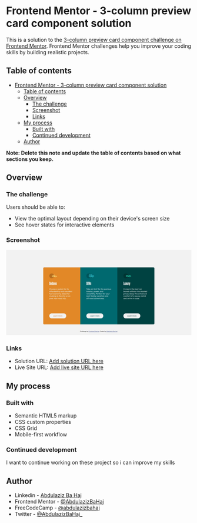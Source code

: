 # Frontend Mentor - 3-column preview card component solution

This is a solution to the [3-column preview card component challenge on Frontend Mentor](https://www.frontendmentor.io/challenges/3column-preview-card-component-pH92eAR2-). Frontend Mentor challenges help you improve your coding skills by building realistic projects. 

## Table of contents

- [Frontend Mentor - 3-column preview card component solution](#frontend-mentor---3-column-preview-card-component-solution)
  - [Table of contents](#table-of-contents)
  - [Overview](#overview)
    - [The challenge](#the-challenge)
    - [Screenshot](#screenshot)
    - [Links](#links)
  - [My process](#my-process)
    - [Built with](#built-with)
    - [Continued development](#continued-development)
  - [Author](#author)

**Note: Delete this note and update the table of contents based on what sections you keep.**

## Overview

### The challenge

Users should be able to:

- View the optimal layout depending on their device's screen size
- See hover states for interactive elements

### Screenshot

![screenshot.JPG](screenshot.JPG)

### Links

- Solution URL: [Add solution URL here](https://abdulazizbahaj.github.io/3-column-preview-card-component/)
- Live Site URL: [Add live site URL here](https://www.frontendmentor.io/solutions/html-css-markdown-media-SeWRLN9xL)

## My process

### Built with

- Semantic HTML5 markup
- CSS custom properties
- CSS Grid
- Mobile-first workflow

### Continued development

I want to continue working on these project so i can improve my skills

## Author

- Linkedin - [Abdulaziz Ba Haj](https://www.linkedin.com/in/abdulaziz-bahaj?lipi=urn%3Ali%3Apage%3Ad_flagship3_profile_view_base_contact_details%3BFwF85v7zQTKFiGjzb6Hl4A%3D%3D)
- Frontend Mentor - [@AbdulazizBaHaj](https://www.frontendmentor.io/profile/AbdulazizBaHaj)
- FreeCodeCamp - [@abdulazizbahaj](https://www.freecodecamp.org/abdulazizbahaj)
- Twitter - [@AbdulazizBaHaj_](https://twitter.com/AbdulazizBaHaj_)
